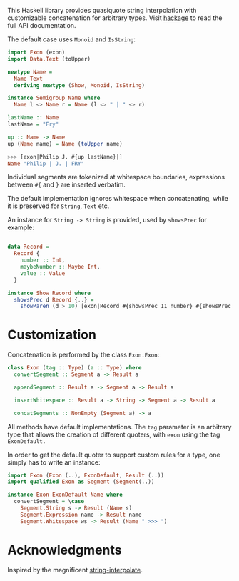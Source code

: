 This Haskell library provides quasiquote string interpolation with customizable concatenation for arbitrary types.
Visit [hackage] to read the full API documentation.

The default case uses `Monoid` and `IsString`:

```haskell
import Exon (exon)
import Data.Text (toUpper)

newtype Name =
  Name Text
  deriving newtype (Show, Monoid, IsString)

instance Semigroup Name where
  Name l <> Name r = Name (l <> " | " <> r)

lastName :: Name
lastName = "Fry"

up :: Name -> Name
up (Name name) = Name (toUpper name)

>>> [exon|Philip J. #{up lastName}|]
Name "Philip | J. | FRY"
```

Individual segments are tokenized at whitespace boundaries, expressions between `#{` and `}` are inserted verbatim.

The default implementation ignores whitespace when concatenating, while it is preserved for `String`, `Text` etc.

An instance for `String -> String` is provided, used by `showsPrec` for example:

```haskell

data Record =
  Record {
    number :: Int,
    maybeNumber :: Maybe Int,
    value :: Value
  }

instance Show Record where
  showsPrec d Record {..} =
    showParen (d > 10) [exon|Record #{showsPrec 11 number} #{showsPrec 11 maybeNumber} #{showsPrec 11 value}|]
```

# Customization

Concatenation is performed by the class `Exon.Exon`:

```haskell
class Exon (tag :: Type) (a :: Type) where
  convertSegment :: Segment a -> Result a

  appendSegment :: Result a -> Segment a -> Result a

  insertWhitespace :: Result a -> String -> Segment a -> Result a

  concatSegments :: NonEmpty (Segment a) -> a
```

All methods have default implementations.
The `tag` parameter is an arbitrary type that allows the creation of different quoters, with `exon` using the tag
`ExonDefault.`

In order to get the default quoter to support custom rules for a type, one simply has to write an instance:

```haskell
import Exon (Exon (..), ExonDefault, Result (..))
import qualified Exon as Segment (Segment(..))

instance Exon ExonDefault Name where
  convertSegment = \case
    Segment.String s -> Result (Name s)
    Segment.Expression name -> Result name
    Segment.Whitespace ws -> Result (Name " >>> ")
```

# Acknowledgments

Inspired by the magnificent [string-interpolate].

[hackage]: https://hackage.haskell.org/package/exon/docs/Exon.html
[string-interpolate]: https://hackage.haskell.org/package/string-interpolate
